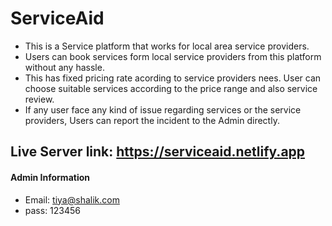 # ServiceAid

- This is a Service platform that works for local area service providers.
- Users can book services form local service providers from this platform without any hassle. 
- This has fixed pricing rate acording to service providers nees. User can choose suitable services according to the price range and also service review.
- If any user face any kind of issue regarding services or the service providers, Users can report the incident to the Admin directly.



## Live Server link: https://serviceaid.netlify.app


#### Admin Information

- Email: tiya@shalik.com
- pass: 123456
